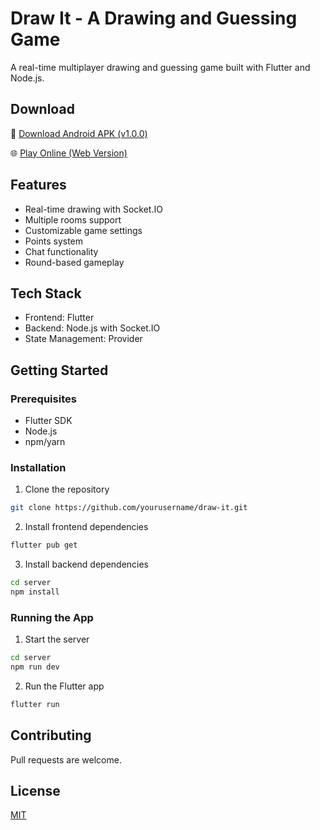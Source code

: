 # Draw It - A Drawing and Guessing Game

A real-time multiplayer drawing and guessing game built with Flutter and Node.js.

## Download
📱 [Download Android APK (v1.0.0)](https://github.com/purval26/skribbl_clone/releases/download/v1.0.0-final/skribbl_clone_v1.0.0.apk)

🌐 [Play Online (Web Version)](https://draw-it-game.onrender.com)

## Features
- Real-time drawing with Socket.IO
- Multiple rooms support
- Customizable game settings
- Points system
- Chat functionality
- Round-based gameplay

## Tech Stack
- Frontend: Flutter
- Backend: Node.js with Socket.IO
- State Management: Provider

## Getting Started

### Prerequisites
- Flutter SDK
- Node.js
- npm/yarn

### Installation

1. Clone the repository
```bash
git clone https://github.com/yourusername/draw-it.git
```

2. Install frontend dependencies
```bash
flutter pub get
```

3. Install backend dependencies
```bash
cd server
npm install
```

### Running the App

1. Start the server
```bash
cd server
npm run dev
```

2. Run the Flutter app
```bash
flutter run
```

## Contributing
Pull requests are welcome.

## License
[MIT](https://choosealicense.com/licenses/mit/)